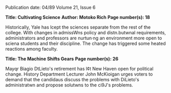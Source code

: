 Publication date: 04/89
Volume 21, Issue 6

**Title: Cultivating Science**
**Author: Motoko Rich**
**Page number(s): 18**

Historically, Yale has lcept the sciences separate from the rest of the college. With changes 
in admissWns policy and distn.butwnal requirements, administrators and professors are 
nurtun·ng an environment more open to sciena students and their discipline. The change 
has triggered some heated reactions among faculty.


**Title: The Machine Shifts Gears**
**Page number(s): 26**

Mayqr Biagio DtLieto's retirement has l¢t New Haven open for political change. 
History Department Lecturer John McKioigan urges voters to demand that the 
candidaus discuss the problems with DiLieto's administratwn and propose solutwns to 
the ci9J's problems.